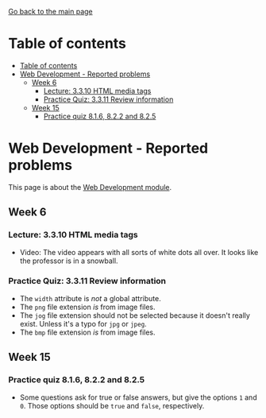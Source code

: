 [Go back to the main page](../../../README.md)

# Table of contents

- [Table of contents](#table-of-contents)
- [Web Development - Reported problems](#web-development---reported-problems)
  - [Week 6](#week-6)
    - [Lecture: 3.3.10 HTML media tags](#lecture-3310-html-media-tags)
    - [Practice Quiz: 3.3.11 Review information](#practice-quiz-3311-review-information)
  - [Week 15](#week-15)
    - [Practice quiz 8.1.6, 8.2.2 and 8.2.5](#practice-quiz-816-822-and-825)

# Web Development - Reported problems

This page is about the [Web Development module](../../../modules/level_4/web_development/).

## Week 6

### Lecture: 3.3.10 HTML media tags

- Video: The video appears with all sorts of white dots all over. It looks
  like the professor is in a snowball.

### Practice Quiz: 3.3.11 Review information

- The `width` attribute is _not_ a global attribute.
- The `png` file extension _is_ from image files.
- The `jog` file extension should not be selected because it doesn't really
  exist. Unless it's a typo for `jpg` or `jpeg`.
- The `bmp` file extension _is_ from image files.

## Week 15

### Practice quiz 8.1.6, 8.2.2 and 8.2.5

- Some questions ask for true or false answers, but give the options `1` and `0`. Those options should be `true` and `false`, respectively.
